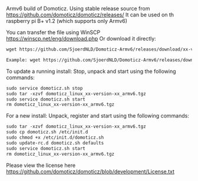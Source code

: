 Armv6 build of Domoticz. Using stable release source from https://github.com/domoticz/domoticz/releases/
It can be used on th raspberry pi B+ v1.2 (which supports only Armv6)

You can transfer the file using WinSCP https://winscp.net/eng/download.php
Or download it directly:
```markdown
wget https://github.com/SjoerdNLD/Domoticz-Armv6/releases/download/xx-version-xx/domoticz_linux_xx-version-xx_armv6.tgz

Example: wget https://github.com/SjoerdNLD/Domoticz-Armv6/releases/download/2024.4/domoticz_linux_2024.4_armv6.tgz
```

To update a running install: 
Stop, unpack and start using the following commands:
```markdown
sudo service domoticz.sh stop 
sudo tar -xzvf domoticz_linux_xx-version-xx_armv6.tgz 
sudo service domoticz.sh start 
rm domoticz_linux_xx-version-xx_armv6.tgz
```

For a new install:
Unpack, register and start using the following commands:
```markdown
sudo tar -xzvf domoticz_linux_xx-version-xx_armv6.tgz
sudo cp domoticz.sh /etc/init.d
sudo chmod +x /etc/init.d/domoticz.sh
sudo update-rc.d domoticz.sh defaults
sudo service domoticz.sh start 
rm domoticz_linux_xx-version-xx_armv6.tgz
```
Please view the license here https://github.com/domoticz/domoticz/blob/development/License.txt
